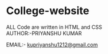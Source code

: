 # College-website
ALL Code are written in HTML and CSS
<br>
AUTHOR:-PRIYANSHU KUMAR
<br>

EMAIL:- kupriyanshu1212@gmail.com

